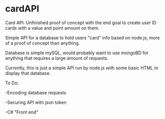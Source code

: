# cardAPI

Card API: Unfinished proof of concept with the end goal to create user ID cards with a value and point amount on them.

Simple API for a database to hold users "card" info based on node.js, more of a proof of concept than anything.

Database is simple mySQL, would probably want to use mongoBD for anything that requires a large amount of requests.

Currently, this is just a simple API run by node.js with some basic HTML to display that database.


To Do: 

-Encoding database requests

-Securing API with json token

-C# "Front end"
